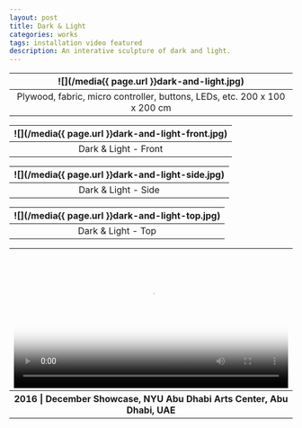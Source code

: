 ```yaml
---
layout: post
title: Dark & Light
categories: works
tags: installation video featured
description: An interative sculpture of dark and light.
---
```


![](/media{{ page.url }}dark-and-light.jpg) |
:----------: |
Plywood, fabric, micro controller, buttons, LEDs, etc. 200 x 100 x 200 cm |

![](/media{{ page.url }}dark-and-light-front.jpg) |
:----------: |
Dark & Light - Front |

![](/media{{ page.url }}dark-and-light-side.jpg) |
:----------: |
Dark & Light - Side |

![](/media{{ page.url }}dark-and-light-top.jpg) |
:----------: |
Dark & Light - Top |

<table style="width: 100%;">
  <thead><tr><th>
    <video controls width="100%" preload="auto" poster="/media{{ page.url }}dark-and-light-video.jpg">
      <source src="/media{{ page.url }}dark-and-light-video.mp4" type='video/mp4'>
    </video>
  </th></tr></thead>
  <tbody><tr style="text-align: center;"><th>
    2016 | December Showcase, NYU Abu Dhabi Arts Center, Abu Dhabi, UAE
  </th></tr></tbody>
</table>
